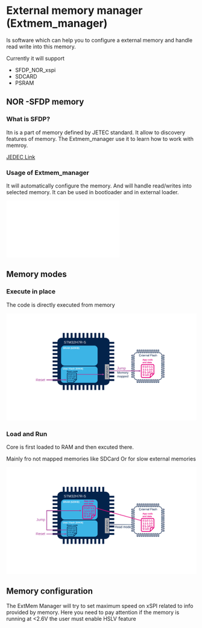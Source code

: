 # External memory manager (Extmem_manager)

Is software which can help you to configure a external memory and handle read write into this memory. 

Currently it will support
- SFDP_NOR_xspi
- SDCARD
- PSRAM


## NOR -SFDP memory

### What is SFDP?

Itn is a part of memory defined by JETEC standard. It allow to discovery features of memory. The Extmem_manager use it to learn how to work with memroy. 

[JEDEC Link](https://www.jedec.org/standards-documents/docs/jesd216b)


### Usage of Extmem_manager

It will automatically configure the memory. And will handle read/writes into selected memory. 
It can be used in bootloader and in external loader.


![](./img/extmem_manager.json)


## Memory modes


### Execute in place

The code is directly executed from memory

![](./img/Slide77.svg)

### Load and Run

Core is first loaded to RAM and then excuted there.

Mainly fro not mapped memories like SDCard
Or for slow external memories

![](./img/Slide78.svg)


## Memory configuration

The ExtMem Manager will try to set maximum speed on xSPI related to info provided by memory. Here you need to pay attention if the memory is running at <2.6V the user must enable HSLV feature
